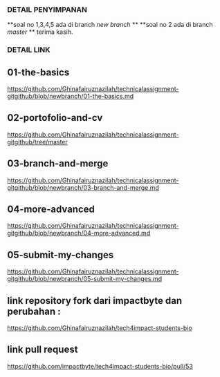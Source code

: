 ### DETAIL PENYIMPANAN
**soal no 1,3,4,5 ada di branch *new branch* **
**soal no 2 ada di branch *master* **
terima kasih.

### DETAIL LINK

## 01-the-basics
https://github.com/Ghinafairuznazilah/technicalassignment-gitgithub/blob/newbranch/01-the-basics.md
## 02-portofolio-and-cv 
https://github.com/Ghinafairuznazilah/technicalassignment-gitgithub/tree/master
## 03-branch-and-merge
https://github.com/Ghinafairuznazilah/technicalassignment-gitgithub/blob/newbranch/03-branch-and-merge.md
## 04-more-advanced
https://github.com/Ghinafairuznazilah/technicalassignment-gitgithub/blob/newbranch/04-more-advanced.md
## 05-submit-my-changes
https://github.com/Ghinafairuznazilah/technicalassignment-gitgithub/blob/newbranch/05-submit-my-changes.md
<br>
## link repository fork dari impactbyte dan perubahan : 
https://github.com/Ghinafairuznazilah/tech4impact-students-bio
## link pull request
https://github.com/impactbyte/tech4impact-students-bio/pull/53
